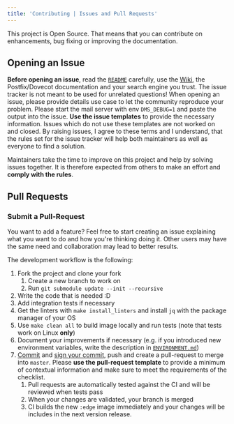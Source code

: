 ```yaml
---
title: 'Contributing | Issues and Pull Requests'
---
```


This project is Open Source. That means that you can contribute on enhancements, bug fixing or improving the documentation.

## Opening an Issue

**Before opening an issue**, read the [`README`][github-file-readme] carefully, use the [Wiki][wiki], the Postfix/Dovecot documentation and your search engine you trust. The issue tracker is not meant to be used for unrelated questions! When opening an issue, please provide details use case to let the community reproduce your problem. Please start the mail server with env `DMS_DEBUG=1` and paste the output into the issue. **Use the issue templates** to provide the necessary information. Issues which do not use these templates are not worked on and closed. By raising issues, I agree to these terms and I understand, that the rules set for the issue tracker will help both maintainers as well as everyone to find a solution.

Maintainers take the time to improve on this project and help by solving issues together. It is therefore expected from others to make an effort and **comply with the rules**.

## Pull Requests

### Submit a Pull-Request

You want to add a feature? Feel free to start creating an issue explaining what you want to do and how you're thinking doing it. Other users may have the same need and collaboration may lead to better results.

The development workflow is the following:

1. Fork the project and clone your fork
   1. Create a new branch to work on
   2. Run `git submodule update --init --recursive`
2. Write the code that is needed :D
3. Add integration tests if necessary
4. Get the linters with `make install_linters` and install `jq` with the package manager of your OS
5. Use `make clean all` to build image locally and run tests (note that tests work on Linux **only**)
6. Document your improvements if necessary (e.g. if you introduced new environment variables, write the description in [`ENVIRONMENT.md`][github-file-env])
7. [Commit][commit] and [sign your commit][gpg], push and create a pull-request to merge into `master`. Please **use the pull-request template** to provide a minimum of contextual information and make sure to meet the requirements of the checklist. 
   1. Pull requests are automatically tested against the CI and will be reviewed when tests pass
   2. When your changes are validated, your branch is merged
   3. CI builds the new `:edge` image immediately and your changes will be includes in the next version release.

[wiki]: https://docker-mailserver.github.io/docker-mailserver
[github-file-readme]: https://github.com/docker-mailserver/docker-mailserver/blob/master/README.md
[github-file-env]: https://github.com/docker-mailserver/docker-mailserver/blob/master/ENVIRONMENT.md
[commit]: https://help.github.com/articles/closing-issues-via-commit-messages/
[gpg]: https://docs.github.com/en/github/authenticating-to-github/generating-a-new-gpg-key
